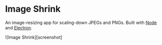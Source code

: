 # Image Shrink

An image-resizing app for scaling-down JPEGs and PNGs.
Built with [Node](https://nodejs.org/) and [Electron](https://www.electronjs.org/).

![Image Shrink][screenshot]
